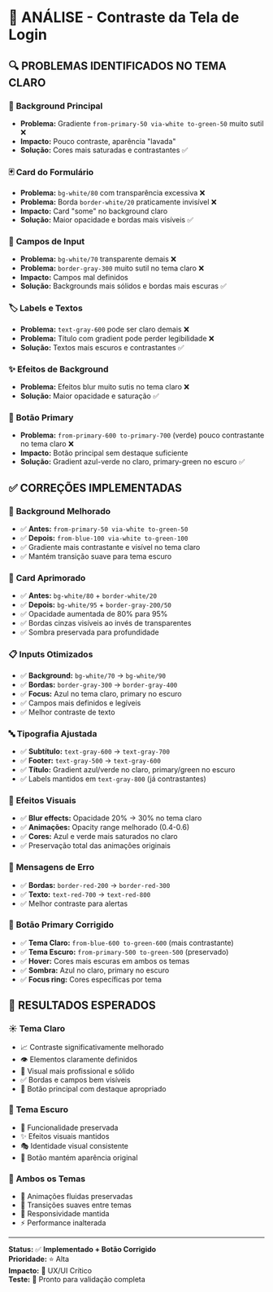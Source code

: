 # 🎨 ANÁLISE - Contraste da Tela de Login

## 🔍 **PROBLEMAS IDENTIFICADOS NO TEMA CLARO**

### 📱 **Background Principal**
- **Problema:** Gradiente `from-primary-50 via-white to-green-50` muito sutil ❌
- **Impacto:** Pouco contraste, aparência "lavada"
- **Solução:** Cores mais saturadas e contrastantes ✅

### 🃏 **Card do Formulário**
- **Problema:** `bg-white/80` com transparência excessiva ❌
- **Problema:** Borda `border-white/20` praticamente invisível ❌
- **Impacto:** Card "some" no background claro
- **Solução:** Maior opacidade e bordas mais visíveis ✅

### 📝 **Campos de Input**
- **Problema:** `bg-white/70` transparente demais ❌
- **Problema:** `border-gray-300` muito sutil no tema claro ❌
- **Impacto:** Campos mal definidos
- **Solução:** Backgrounds mais sólidos e bordas mais escuras ✅

### 🏷️ **Labels e Textos**
- **Problema:** `text-gray-600` pode ser claro demais ❌
- **Problema:** Título com gradient pode perder legibilidade ❌
- **Solução:** Textos mais escuros e contrastantes ✅

### ✨ **Efeitos de Background**
- **Problema:** Efeitos blur muito sutis no tema claro ❌
- **Solução:** Maior opacidade e saturação ✅

### 🔘 **Botão Primary**
- **Problema:** `from-primary-600 to-primary-700` (verde) pouco contrastante no tema claro ❌
- **Impacto:** Botão principal sem destaque suficiente
- **Solução:** Gradient azul-verde no claro, primary-green no escuro ✅

## ✅ **CORREÇÕES IMPLEMENTADAS**

### 🌈 **Background Melhorado**
- ✅ **Antes:** `from-primary-50 via-white to-green-50`
- ✅ **Depois:** `from-blue-100 via-white to-green-100`
- ✅ Gradiente mais contrastante e visível no tema claro
- ✅ Mantém transição suave para tema escuro

### 🎴 **Card Aprimorado**
- ✅ **Antes:** `bg-white/80` + `border-white/20`
- ✅ **Depois:** `bg-white/95` + `border-gray-200/50`
- ✅ Opacidade aumentada de 80% para 95%
- ✅ Bordas cinzas visíveis ao invés de transparentes
- ✅ Sombra preservada para profundidade

### 📋 **Inputs Otimizados**
- ✅ **Background:** `bg-white/70` → `bg-white/90`
- ✅ **Bordas:** `border-gray-300` → `border-gray-400`
- ✅ **Focus:** Azul no tema claro, primary no escuro
- ✅ Campos mais definidos e legíveis
- ✅ Melhor contraste de texto

### 🔤 **Tipografia Ajustada**
- ✅ **Subtítulo:** `text-gray-600` → `text-gray-700`
- ✅ **Footer:** `text-gray-500` → `text-gray-600`
- ✅ **Título:** Gradient azul/verde no claro, primary/green no escuro
- ✅ Labels mantidos em `text-gray-800` (já contrastantes)

### 🎨 **Efeitos Visuais**
- ✅ **Blur effects:** Opacidade 20% → 30% no tema claro
- ✅ **Animações:** Opacity range melhorado (0.4-0.6)
- ✅ **Cores:** Azul e verde mais saturados no claro
- ✅ Preservação total das animações originais

### 🔴 **Mensagens de Erro**
- ✅ **Bordas:** `border-red-200` → `border-red-300`
- ✅ **Texto:** `text-red-700` → `text-red-800`
- ✅ Melhor contraste para alertas

### 🔘 **Botão Primary Corrigido**
- ✅ **Tema Claro:** `from-blue-600 to-green-600` (mais contrastante)
- ✅ **Tema Escuro:** `from-primary-500 to-green-500` (preservado)
- ✅ **Hover:** Cores mais escuras em ambos os temas
- ✅ **Sombra:** Azul no claro, primary no escuro
- ✅ **Focus ring:** Cores específicas por tema

## 🎯 **RESULTADOS ESPERADOS**

### ☀️ **Tema Claro**
- 📈 Contraste significativamente melhorado
- 👁️ Elementos claramente definidos
- 🎨 Visual mais profissional e sólido
- ✅ Bordas e campos bem visíveis
- 🔘 Botão principal com destaque apropriado

### 🌙 **Tema Escuro**
- 🔄 Funcionalidade preservada
- ✨ Efeitos visuais mantidos
- 🎭 Identidade visual consistente
- 🔘 Botão mantém aparência original

### 🔄 **Ambos os Temas**
- 🎪 Animações fluidas preservadas
- 🎨 Transições suaves entre temas
- 📱 Responsividade mantida
- ⚡ Performance inalterada

---
**Status:** ✅ **Implementado + Botão Corrigido**  
**Prioridade:** ⭐ Alta  
**Impacto:** 🎯 UX/UI Crítico  
**Teste:** 🧪 Pronto para validação completa 